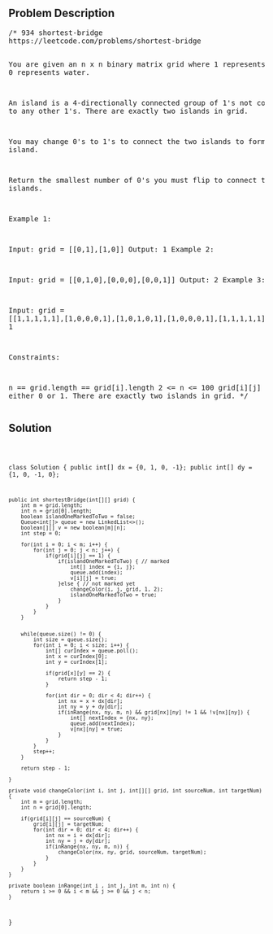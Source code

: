 <!--
<style>
  body { font-family: Arial, sans-serif; }
  .container { max-width: 100%; margin: auto; padding: 20px; }
  .comment-block { background-color: #f9f9f9; padding: 10px; border-left: 5px solid #ccc; }
  .code-block { background-color: #f4f4f4; padding: 10px; border: 1px solid #ddd; }
</style>
-->

<div class='container'>
<h2>Problem Description</h2>
<div class='comment-block'>
<pre>
/* 934 shortest-bridge
https://leetcode.com/problems/shortest-bridge

You are given an n x n binary matrix grid where 1 represents land and 0 represents water.

An island is a 4-directionally connected group of 1's not connected to any other 1's. 
There are exactly two islands in grid.

You may change 0's to 1's to connect the two islands to form one island.

Return the smallest number of 0's you must flip to connect the two islands.


Example 1:

Input: grid = [[0,1],[1,0]]
Output: 1
Example 2:

Input: grid = [[0,1,0],[0,0,0],[0,0,1]]
Output: 2
Example 3:

Input: grid = [[1,1,1,1,1],[1,0,0,0,1],[1,0,1,0,1],[1,0,0,0,1],[1,1,1,1,1]]
Output: 1
 

Constraints:

n == grid.length == grid[i].length
2 <= n <= 100
grid[i][j] is either 0 or 1.
There are exactly two islands in grid.
*/
</pre>
</div>

<h2>Solution</h2>
<div class='code-block'>
<pre><code class='language-java'>

class Solution {
    public int[] dx = {0, 1, 0, -1};
    public int[] dy = {1, 0, -1, 0};

    public int shortestBridge(int[][] grid) {
        int m = grid.length;
        int n = grid[0].length;
        boolean islandOneMarkedToTwo = false;
        Queue<int[]> queue = new LinkedList<>();
        boolean[][] v = new boolean[m][n];
        int step = 0;

        for(int i = 0; i < m; i++) {
            for(int j = 0; j < n; j++) {
                if(grid[i][j] == 1) {
                    if(islandOneMarkedToTwo) { // marked
                        int[] index = {i, j};
                        queue.add(index);
                        v[i][j] = true;
                    }else { // not marked yet
                        changeColor(i, j, grid, 1, 2);
                        islandOneMarkedToTwo = true;
                    }
                }
            }
        }


        while(queue.size() != 0) {
            int size = queue.size();
            for(int i = 0; i < size; i++) {
                int[] curIndex = queue.poll();
                int x = curIndex[0];
                int y = curIndex[1];

                if(grid[x][y] == 2) {
                    return step - 1;
                }

                for(int dir = 0; dir < 4; dir++) {
                    int nx = x + dx[dir];
                    int ny = y + dy[dir];
                    if(inRange(nx, ny, m, n) && grid[nx][ny] != 1 && !v[nx][ny]) {
                        int[] nextIndex = {nx, ny};
                        queue.add(nextIndex);
                        v[nx][ny] = true;
                    }
                }
            }
            step++;
        }

        return step - 1;
 
    }

    private void changeColor(int i, int j, int[][] grid, int sourceNum, int targetNum) {
        int m = grid.length;
        int n = grid[0].length;

        if(grid[i][j] == sourceNum) {
            grid[i][j] = targetNum;
            for(int dir = 0; dir < 4; dir++) {
                int nx = i + dx[dir];
                int ny = j + dy[dir];
                if(inRange(nx, ny, m, n)) {
                    changeColor(nx, ny, grid, sourceNum, targetNum);
                }  
            }
        }
    }

    private boolean inRange(int i , int j, int m, int n) {
        return i >= 0 && i < m && j >= 0 && j < n;
    }
}






</code></pre>
</div>
</div>
